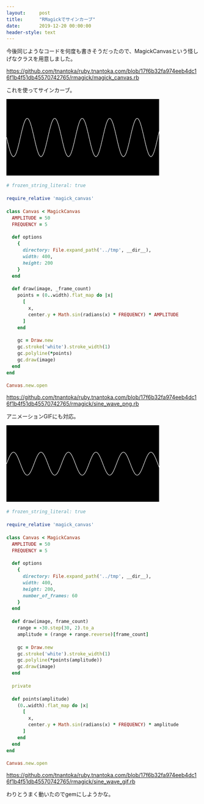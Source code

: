 ```yaml
---
layout:     post
title:      "RMagickでサインカーブ"
date:       2019-12-20 00:00:00
header-style: text
---
```

今後同じようなコードを何度も書きそうだったので、MagickCanvasという怪しげなクラスを用意しました。


<https://github.com/tnantoka/ruby.tnantoka.com/blob/17f6b32fa974eeb4dc16f1b4f51db45570742765/rmagick/magick_canvas.rb>

これを使ってサインカーブ。

![](/img/in-post/20191220213829.png)

```ruby
# frozen_string_literal: true

require_relative 'magick_canvas'

class Canvas < MagickCanvas
  AMPLITUDE = 50
  FREQUENCY = 5

  def options
    {
      directory: File.expand_path('../tmp', __dir__),
      width: 400,
      height: 200
    }
  end

  def draw(image, _frame_count)
    points = (0..width).flat_map do |x|
      [
        x,
        center.y + Math.sin(radians(x) * FREQUENCY) * AMPLITUDE
      ]
    end

    gc = Draw.new
    gc.stroke('white').stroke_width(1)
    gc.polyline(*points)
    gc.draw(image)
  end
end

Canvas.new.open
```

<https://github.com/tnantoka/ruby.tnantoka.com/blob/17f6b32fa974eeb4dc16f1b4f51db45570742765/rmagick/sine_wave_png.rb>


アニメーションGIFにも対応。

![](/img/in-post/20191220213800.gif)

```ruby
# frozen_string_literal: true

require_relative 'magick_canvas'

class Canvas < MagickCanvas
  AMPLITUDE = 50
  FREQUENCY = 5

  def options
    {
      directory: File.expand_path('../tmp', __dir__),
      width: 400,
      height: 200,
      number_of_frames: 60
    }
  end

  def draw(image, frame_count)
    range = -30.step(30, 2).to_a
    amplitude = (range + range.reverse)[frame_count]

    gc = Draw.new
    gc.stroke('white').stroke_width(1)
    gc.polyline(*points(amplitude))
    gc.draw(image)
  end

  private

  def points(amplitude)
    (0..width).flat_map do |x|
      [
        x,
        center.y + Math.sin(radians(x) * FREQUENCY) * amplitude
      ]
    end
  end
end

Canvas.new.open
```



<https://github.com/tnantoka/ruby.tnantoka.com/blob/17f6b32fa974eeb4dc16f1b4f51db45570742765/rmagick/sine_wave_gif.rb>

わりとうまく動いたのでgemにしようかな。

